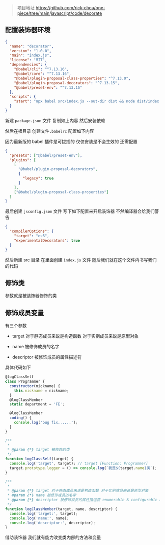 > 项目地址 https://github.com/rick-chou/one-piece/tree/main/javascript/code/decorate

## 配置装饰器环境

```json
{
  "name": "decorator",
  "version": "1.0.0",
  "main": "index.js",
  "license": "MIT",
  "dependencies": {
    "@babel/cli": "^7.13.16",
    "@babel/core": "^7.13.16",
    "@babel/plugin-proposal-class-properties": "^7.13.0",
    "@babel/plugin-proposal-decorators": "^7.13.15",
    "@babel/preset-env": "^7.13.15"
  },
  "scripts": {
    "start": "npx babel src/index.js --out-dir dist && node dist/index.js"
  }
}
```

新建 `package.json` 文件 复制如上内容 然后安装依赖

然后在根目录 创建文件`.babelrc` 配置如下内容

因为最新版的 babel 插件是可拔插的 仅仅安装是不会生效的 还需配置

```json
{
  "presets": ["@babel/preset-env"],
  "plugins": [
    [
      "@babel/plugin-proposal-decorators",
      {
        "legacy": true
      }
    ],
    ["@babel/plugin-proposal-class-properties"]
  ]
}
```

最后创建 `jsconfig.json` 文件 写下如下配置来开启装饰器 不然编译器会给我们警告

```json
{
  "compilerOptions": {
    "target": "es6",
    "experimentalDecorators": true
  }
}
```

然后新建 src 目录 在里面创建 `index.js` 文件 随后我们就在这个文件内书写我们的代码

## 修饰类

参数就是被装饰器修饰的类

## 修饰成员变量

有三个参数

- target 对于静态成员来说是构造函数 对于实例成员来说是原型对象

- name 被修饰成员的名字

- descriptor 被修饰成员的属性描述符

具体代码如下

```js
@logClassSelf
class Programmer {
  constructor(nickname) {
    this.nickname = nickname;
  }
  @logClassMember
  static department = 'FE';

  @logClassMember
  coding() {
    console.log('bug fix......');
  }
}

/**
 *
 * @param {*} target 被修饰的类
 */
function logClassSelf(target) {
  console.log('target', target); // target [Function: Programmer]
  target.prototype.logger = () => console.log(`我是${target.name}类`);
}

/**
 *
 * @param {*} target 对于静态成员来说是构造函数 对于实例成员来说是原型对象
 * @param {*} name 被修饰成员的名字
 * @param {*} descriptor 被修饰成员的属性描述符 enumerable & configurable & writable | initializer
 */
function logClassMember(target, name, descriptor) {
  console.log('target:', target);
  console.log('name:', name);
  console.log('descriptor:', descriptor);
}
```

借助装饰器 我们就有能力改变类内部的方法和变量
